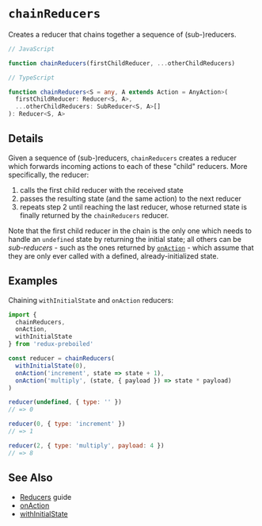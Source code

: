 # `chainReducers`

Creates a reducer that chains together a sequence of (sub-)reducers.

```js
// JavaScript

function chainReducers(firstChildReducer, ...otherChildReducers)
```

```ts
// TypeScript

function chainReducers<S = any, A extends Action = AnyAction>(
  firstChildReducer: Reducer<S, A>,
  ...otherChildReducers: SubReducer<S, A>[]
): Reducer<S, A>
```

## Details

Given a sequence of (sub-)reducers, `chainReducers` creates a reducer which
forwards incoming actions to each of these "child" reducers. More
specifically, the reducer: 

1. calls the first child reducer with the received state
2. passes the resulting state (and the same action) to the next reducer
3. repeats step 2 until reaching the last reducer, whose returned state is
   finally returned by the `chainReducers` reducer.

Note that the first child reducer in the chain is the only one which needs to
handle an `undefined` state by returning the initial state; all others can be
*sub-reducers* - such as the ones returned by [`onAction`](./onAction.md) -
which assume that they are only ever called with a defined,
already-initialized state. 

## Examples

Chaining `withInitialState` and `onAction` reducers:

```js
import { 
  chainReducers, 
  onAction, 
  withInitialState 
} from 'redux-preboiled'

const reducer = chainReducers(
  withInitialState(0),
  onAction('increment', state => state + 1),
  onAction('multiply', (state, { payload }) => state * payload)
)

reducer(undefined, { type: '' })
// => 0

reducer(0, { type: 'increment' })
// => 1

reducer(2, { type: 'multiply', payload: 4 })
// => 8
```

## See Also

* [Reducers](../guide/reducers.md) guide
* [onAction](./onAction.md)
* [withInitialState](./withInitialState.md)
